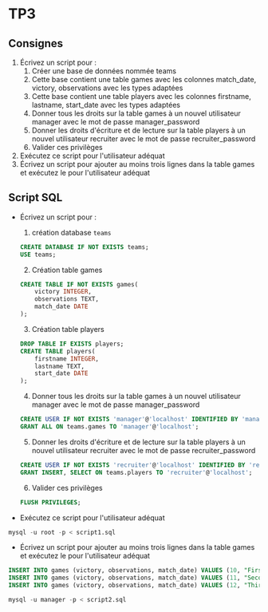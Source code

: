 # TP3

## Consignes
1. Écrivez un script pour :
    1. Créer une base de données nommée teams
    2. Cette base contient une table games avec les colonnes match_date, victory, observations avec les types adaptées
    3. Cette base contient une table players avec les colonnes firstname, lastname, start_date avec les types adaptées
    4. Donner tous les droits sur la table games à un nouvel utilisateur manager avec le mot de passe manager_password
    5. Donner les droits d'écriture et de lecture sur la table players à un nouvel utilisateur recruiter avec le mot de passe recruiter_password
    6. Valider ces privilèges
2. Exécutez ce script pour l'utilisateur adéquat
3. Écrivez un script pour ajouter au moins trois lignes dans la table games et exécutez le pour l'utilisateur adéquat

## Script SQL
+ Écrivez un script pour :
    1. création database `teams`
    ```sql
    CREATE DATABASE IF NOT EXISTS teams;
    USE teams;
    ```

    2. Création table games
    ```sql
    CREATE TABLE IF NOT EXISTS games(
        victory INTEGER,
        observations TEXT,
        match_date DATE
    );
    ```

    3. Création table players
    ```sql
    DROP TABLE IF EXISTS players;
    CREATE TABLE players(
        firstname INTEGER,
        lastname TEXT,
        start_date DATE
    );
    ```

    4. Donner tous les droits sur la table games à un nouvel utilisateur manager avec le mot de passe manager_password
    ```sql
    CREATE USER IF NOT EXISTS 'manager'@'localhost' IDENTIFIED BY 'manager_password';
    GRANT ALL ON teams.games TO 'manager'@'localhost';
    ```

    5. Donner les droits d'écriture et de lecture sur la table players à un nouvel utilisateur recruiter avec le mot de passe recruiter_password
    ```sql
    CREATE USER IF NOT EXISTS 'recruiter'@'localhost' IDENTIFIED BY 'recruiter_password';
    GRANT INSERT, SELECT ON teams.players TO 'recruiter'@'localhost';
    ```

    6. Valider ces privilèges
    ```sql
    FLUSH PRIVILEGES;
    ```
+ Exécutez ce script pour l'utilisateur adéquat
```sql
mysql -u root -p < script1.sql
```

+ Écrivez un script pour ajouter au moins trois lignes dans la table games et exécutez le pour l'utilisateur adéquat
```sql
INSERT INTO games (victory, observations, match_date) VALUES (10, "First", "2010-08-01");
INSERT INTO games (victory, observations, match_date) VALUES (11, "Second", "2010-09-01");
INSERT INTO games (victory, observations, match_date) VALUES (12, "Third", "2010-10-01");
```
```sql
mysql -u manager -p < script2.sql
```